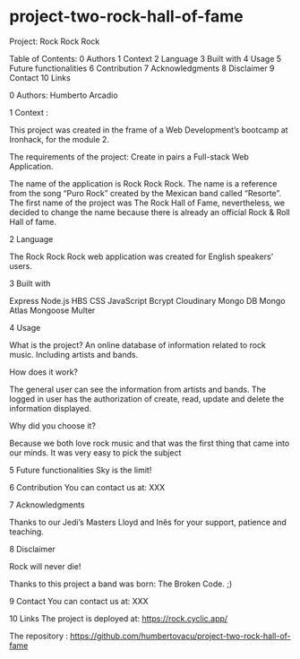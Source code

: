 # project-two-rock-hall-of-fame

Project: Rock Rock Rock

Table of Contents:
0 Authors
1 Context
2 Language
3 Built with
4 Usage
5 Future functionalities
6 Contribution
7 Acknowledgments
8 Disclaimer
9 Contact
10 Links

0 Authors:
Humberto
Arcadio

1 Context :

This project was created in the frame of a Web Development’s bootcamp at Ironhack, for the module 2.

The requirements of the project: Create in pairs a Full-stack Web Application.

The name of the application is Rock Rock Rock. The name is a reference from the song “Puro Rock” created by the Mexican band called “Resorte”. The first name of the project was The Rock Hall of Fame, nevertheless, we decided to change the name because there is already an official Rock & Roll Hall of fame.

2 Language

The Rock Rock Rock web application was created for English speakers’ users.

3 Built with

Express
Node.js
HBS
CSS
JavaScript
Bcrypt
Cloudinary
Mongo DB
Mongo Atlas
Mongoose
Multer

4 Usage

What is the project?
An online database of information related to rock music. Including artists and bands.

How does it work?

The general user can see the information from artists and bands.
The logged in user has the authorization of create, read, update and delete the information displayed.

Why did you choose it?

Because we both love rock music and that was the first thing that came into our minds. It was very easy to pick the subject

5 Future functionalities
Sky is the limit!

6 Contribution
You can contact us at:
XXX

7 Acknowledgments

Thanks to our Jedi’s Masters Lloyd and Inês for your support, patience and teaching.

8 Disclaimer

Rock will never die!

Thanks to this project a band was born: The Broken Code. ;)

9 Contact
You can contact us at:
XXX

10 Links
The project is deployed at:
https://rock.cyclic.app/

The repository :
https://github.com/humbertovacu/project-two-rock-hall-of-fame
